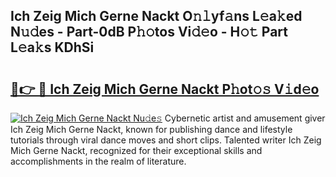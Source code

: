## Ich Zeig Mich Gerne Nackt O𝚗𝚕yf𝚊ns L𝚎a𝚔ed N𝚞𝚍es - Part-0dB P𝚑𝚘tos Vi𝚍𝚎o - H𝚘𝚝 Part L𝚎a𝚔s KDhSi

# <h2><a href="http://kf10jwo.oniu.top/?m=Ich+Zeig+Mich+Gerne+Nackt">🔗👉 🔴 Ich Zeig Mich Gerne Nackt P𝚑ot𝚘𝚜 V𝚒d𝚎o</a></h2>

[![Ich Zeig Mich Gerne Nackt Nu𝚍e𝚜](https://i.imgur.com/0qMVB7G.gif)](http://kf10jwo.oniu.top/?m=Ich+Zeig+Mich+Gerne+Nackt)
Cybernetic artist and amusement giver Ich Zeig Mich Gerne Nackt, known for publishing dance and lifestyle tutorials through viral dance moves and short clips. Talented writer Ich Zeig Mich Gerne Nackt, recognized for their exceptional skills and accomplishments in the realm of literature.  
